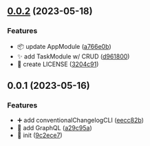 ## [0.0.2](https://github.com/maurodviveros/API-todo_nestjs/compare/v0.0.1...v0.0.2) (2023-05-18)


### Features

* :package: update AppModule ([a766e0b](https://github.com/maurodviveros/API-todo_nestjs/commit/a766e0beefe7e895c6363386d7d8e687cb835316))
* :sparkles: add TaskModule w/ CRUD ([d961800](https://github.com/maurodviveros/API-todo_nestjs/commit/d961800d189b391bba5a2169e7ccfaf1cd5ae328))
* 📄 create LICENSE ([3204c91](https://github.com/maurodviveros/API-todo_nestjs/commit/3204c919ea30f27261d2882f3cd4d7d78fbf4465))



## 0.0.1 (2023-05-16)


### Features

* :heavy_plus_sign: add conventionalChangelogCLI ([eecc82b](https://github.com/maurodviveros/API-todo_nestjs/commit/eecc82b14da8febbe82730b0be8bd910d61a7ce7))
* :rocket: add GraphQL ([a29c95a](https://github.com/maurodviveros/API-todo_nestjs/commit/a29c95ac9a1fb1ef92a6fcd6d5ae912cebb9c2ef))
* :tada: init ([9c2ece7](https://github.com/maurodviveros/API-todo_nestjs/commit/9c2ece7da59514316bb5c509c00b48713e2624b8))



